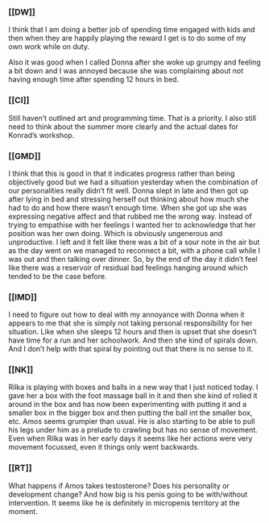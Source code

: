### [[DW]]
I think that I am doing a better job of spending time engaged with kids and then when they are happily playing the reward I get is to do some of my own work while on duty.

Also it was good when I called Donna after she woke up grumpy and feeling a bit down and I was annoyed because she was complaining about not having enough time after spending 12 hours in bed.

### [[CI]]
Still haven’t outlined art and programming time. That is a priority. I also still need to think about the summer more clearly and the actual dates for Konrad’s workshop.

### [[GMD]]
I think that this is good in that it indicates progress rather than being objectively good but we had a situation yesterday when the combination of our personalities really didn’t fit well. Donna slept in late and then got up after lying in bed and stressing herself out thinking about how much she had to do and how there wasn’t enough time. When she got up she was expressing negative affect and that rubbed me the wrong way. Instead of trying to empathise with her feelings I wanted her to acknowledge that her position was her own doing. Which is obviously ungenerous and unproductive. I left and it felt like there was a bit of a sour note in the air but as the day went on we managed to reconnect a bit, with a phone call while I was out and then talking over dinner. So, by the end of the day it didn’t feel like there was a reservoir of residual bad feelings hanging around which tended to be the case before.  

### [[IMD]]
I need to figure out how to deal with my annoyance with Donna when it appears to me that she is simply not taking personal responsibility for her situation. Like when she sleeps 12 hours and then is upset that she doesn’t have time for a run and her schoolwork. And then she kind of spirals down. And I don’t help with that spiral by pointing out that there is no sense to it.

### [[NK]]
Rilka is playing with boxes and balls in a new way that I just noticed today. I gave her a box with the foot massage ball in it and then she kind of rolled it around in the box and has now been experimenting with putting it and a smaller box in the bigger box and then putting the ball int the smaller box, etc. Amos seems grumpier than usual. He is also starting to be able to pull his legs under him as a prelude to crawling but has no sense of movement. Even when Rilka was in her early days it seems like her actions were very movement focussed, even it things only went backwards.

### [[RT]]
What happens if Amos takes testosterone? Does his personality or development change? And how big is his penis going to be with/without intervention. It seems like he is definitely in micropenis territory at the moment.

